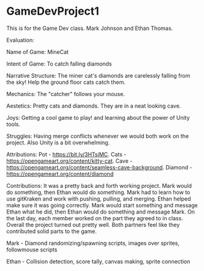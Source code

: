 # GameDevProject1
This is for the Game Dev class. Mark Johnson and Ethan Thomas.


Evaluation:

Name of Game: MineCat

Intent of Game: To catch falling diamonds

Narrative Structure: The miner cat's diamonds are carelessly falling from the sky! Help the ground floor cats catch them.

Mechanics: The "catcher" follows your mouse.

Aestetics: Pretty cats and diamonds. They are in a neat looking cave. 

Joys: Getting a cool game to play! and learning about the power of Unity tools. 

Struggles: Having merge conflicts whenever we would both work on the project. Also Unity is a bit overwhelming.

Attributions: Pot - https://bit.ly/3HTsjMC. Cats - https://opengameart.org/content/kitty-cat. Cave - https://opengameart.org/content/seamless-cave-background. Diamond - https://opengameart.org/content/diamond

Contributions: It was a pretty back and forth working project. Mark would do something, then Ethan would do something. Mark had to learn how to use gitKraken and work with pushing, pulling, and merging. Ethan helped make sure it was going correctly. Mark would start something and message Ethan what he did, then Ethan would do something and message Mark. On the last day, each member worked on the part they agreed to in class. Overall the project turned out pretty well. Both partners feel like they contributed solid parts to the game. 

Mark - Diamond randomizing/spawning scripts, images over sprites, followmouse scripts

Ethan - Collision detection, score tally, canvas making, sprite connection
